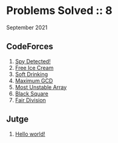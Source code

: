 # Problems Solved :: 8
September 2021

CodeForces
-----------------
1. [Spy Detected!](https://codeforces.com/problemset/problem/1512/A)
1. [Free Ice Cream](https://codeforces.com/contest/686/problem/A)
1. [Soft Drinking](https://codeforces.com/contest/151/problem/A)
1. [Maximum GCD](https://codeforces.com/problemset/problem/1370/A)
1. [Most Unstable Array](https://codeforces.com/problemset/problem/1353/A)
1. [Black Square](https://codeforces.com/problemset/problem/431/A)
1. [Fair Division](https://codeforces.com/problemset/problem/1472/B)

Jutge
-----------------
1. [Hello world!](https://jutge.org/problems/P68688_en/)